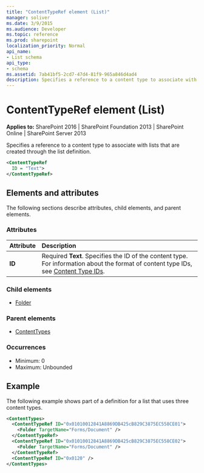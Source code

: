 ```yaml
---
title: "ContentTypeRef element (List)"
manager: soliver
ms.date: 3/9/2015
ms.audience: Developer
ms.topic: reference
ms.prod: sharepoint
localization_priority: Normal
api_name:
- List schema
api_type:
- schema
ms.assetid: 7ab41bf5-2cd7-47d4-81f9-965a846d4ad4
description: Specifies a reference to a content type to associate with lists that are created through the list definition.
---
```


# ContentTypeRef element (List)

**Applies to:** SharePoint 2016 | SharePoint Foundation 2013 | SharePoint Online | SharePoint Server 2013
  
Specifies a reference to a content type to associate with lists that are created through the list definition.
  
```XML
<ContentTypeRef
  ID = "Text">
</ContentTypeRef>
```

## Elements and attributes

The following sections describe attributes, child elements, and parent elements.

### Attributes

|**Attribute**|**Description**|
|:-----|:-----|
|**ID** <br/> |Required **Text**. Specifies the ID of the content type. For information about the format of content type IDs, see [Content Type IDs](https://msdn.microsoft.com/library/81fa8d81-c4f5-4750-8f70-811620fdffcf%28Office.15%29.aspx).  <br/> |
   
### Child elements

- [Folder](folder-element-list.md)
   
### Parent elements

- [ContentTypes](contenttypes-element-list.md)
   
### Occurrences

- Minimum: 0
- Maximum: Unbounded  
   
## Example

The following example shows part of a definition for a list that uses three content types.
  
```XML
<ContentTypes>
  <ContentTypeRef ID="0x01010012841A8869DB425cB829C3875EC558CE01">
    <Folder TargetName="Forms/Document" />
  </ContentTypeRef>
  <ContentTypeRef ID="0x01010012841A8869DB425cB829C3875EC558CE02">
    <Folder TargetName="Forms/Document" />
  </ContentTypeRef>
  <ContentTypeRef ID="0x0120" />
</ContentTypes>
```

<br/>
